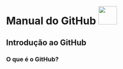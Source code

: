 
# Manual do GitHub <img widht="50" height= "50" src="https://cdn.jsdelivr.net/gh/devicons/devicon@latest/icons/github/github-original-wordmark.svg" />

## Introdução ao GitHub
### O que é o GitHub?
